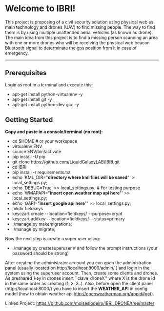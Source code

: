 Welcome to IBRI!
===================

This project is proposing of a civil security solution using physical web as main technology and drones (UAV) to find missing people. The way to find them is by using multiple unattended aerial vehicles (as known as drone). The main idea from this project is to find a missing person scanning an area with one or more drones who will be receiving the physical web beacon Bluetooth signal to determinate the gps position from it in case of emergency.

----------

Prerequisites
----------
Login as root in a terminal and execute this:

- apt-get install python-virtualenv -y
- apt-get install git -y
- apt-get install python-dev gcc -y

Getting Started
-------------

**Copy and paste in a console/terminal (no root):**

- cd $HOME # or your workspace
- virtualenv ENV
- source ENV/bin/activate
- pip install -U pip
- git clone https://github.com/LiquidGalaxyLAB/IBRI.git
- cd IBRI
- pip install -r requirements.txt
- echo 'KML_DIR="**directory where kml files will be saved**"' > local_settings.py;
- echo 'DEBUG=True' >> local_settings.py; # For testing purpose
- echo 'WMAPAPI="**insert open weather map api here**"' >> local_settings.py;
- echo 'GAPI="**insert google api here**"' >> local_settings.py;
- mkdir fieldkeys
- keyczart create --location=fieldkeys/ --purpose=crypt
- keyczart addkey --location=fieldkeys/ --status=primary
- ./manage.py makemigrations;
- ./manage.py migrate;

Now the next step is create a super user using:

- ./manage.py createsuperuser # and follow the prompt instructions (your password should be strong)

After creating the administrator account you can open the administration panel (usually located on http://localhost:8000/admin/ ) and login in the system using the superuser account. Then, create some clients and drones. As preshared_key in drones insert ``clave_droneX'' where X is the drone id in the same order as creating (1, 2, 3..). Also, before open the client panel (http://localhost:8000/) you have to insert the **WEATHER_API** in config model (how to obtain weather api http://openweathermap.org/appid#get). 

Linked Project:
https://github.com/moiseslodeiro/IBRI_DRONE/tree/master

